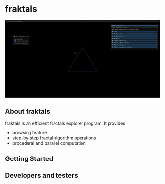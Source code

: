 # fraktals

![Alt Text](preview.gif)

## About fraktals

fraktals is an efficient fractals explorer program. It provides
* browsing feature
* step-by-step fractal algorithm operations
* procedural and parallel computation
<!-- * step back & fast foward -->
<!-- * +30 2D and 3D fractals -->
<!-- * save to image or gif -->

## Getting Started


## Developers and testers

